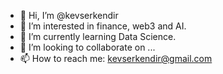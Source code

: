 - 👋 Hi, I’m @kevserkendir
- 👀 I’m interested in finance, web3 and AI.
- 🌱 I’m currently learning Data Science.
- 💞️ I’m looking to collaborate on ...
- 📫 How to reach me: kevserkendir@gmail.com

<!---
kevserkendir/kevserkendir is a ✨ special ✨ repository because its `README.md` (this file) appears on your GitHub profile.
You can click the Preview link to take a look at your changes.
--->
